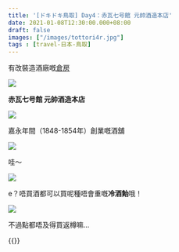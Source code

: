```yaml
---
title: '[ドキドキ鳥取] Day4：赤瓦七号館 元帥酒造本店'
date: 2021-01-08T12:30:00.000+08:00
draft: false
images: ["/images/tottori4r.jpg"]
tags : [travel-日本-鳥取]
---
```


有改裝造酒廠嘅[倉房](https://hidie.net/tottori4q/)  

![](/images/tottori4r1.jpg)

**赤瓦七号館 元帥酒造本店**  

![](/images/tottori4r.jpg)

嘉永年間（1848-1854年）創業嘅酒舖

![](/images/tottori4r2.jpg)

哇～

![](/images/tottori4r3.jpg)

e？唔買酒都可以買呢種唔會重嘅**冷酒飴**哦！

![](/images/tottori4r4.jpg)

不過點都唔及得買返樽嘛...  
  
  
{{<tottori>}}  

